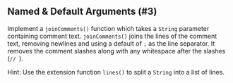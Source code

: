 ## Named &amp; Default Arguments (#3)

Implement a `joinComments()` function which takes a `String` parameter
containing comment text. `joinComments()` joins the lines of the comment text,
removing newlines and using a default of `;` as the line separator. It removes
the comment slashes along with any whitespace after the slashes (`// `).

Hint: Use the extension function `lines()` to split a `String` into a list of
lines.
